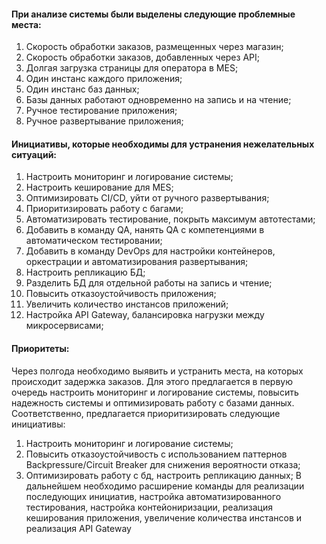 #### При анализе системы были выделены следующие проблемные места:
1. Скорость обработки заказов, размещенных через магазин;
2. Скорость обработки заказов, добавленных через API;
3. Долгая загрузка страницы для оператора в MES;
4. Один инстанс каждого приложения;
5. Один инстанс баз данных;
6. Базы данных работают одновременно на запись и на чтение;
7. Ручное тестирование приложения;
8. Ручное развертывание приложения;

#### Инициативы, которые необходимы для устранения нежелательных ситуаций:
1. Настроить мониторинг и логирование системы;
2. Настроить кеширование для MES;
3. Оптимизировать CI/CD, уйти от ручного развертывания;
4. Приоритизировать работу с багами;
5. Автоматизировать тестирование, покрыть максимум автотестами;
6. Добавить в команду QA, нанять QA с компетенциями в автоматическом тестировании;
7. Добавить в команду DevOps для настройки контейнеров, оркестрации и автоматизирования развертывания;
8. Настроить репликацию БД;
9. Разделить БД для отдельной работы на запись и чтение;
10. Повысить отказоустойчивость приложения;
11. Увеличить количество инстансов приложений;
12. Настройка API Gateway, балансировка нагрузки между микросервисами;

#### Приоритеты:
Через полгода необходимо выявить и устранить места, на которых происходит задержка заказов. Для этого предлагается в первую очередь настроить мониторинг и логирование системы, повысить надежность системы и оптимизировать работу с базами данных.
Соответственно, предлагается приоритизировать следующие инициативы: 
1. Настроить мониторинг и логирование системы;
2. Повысить отказоустойчивость с использованием паттернов Backpressure/Circuit Breaker для снижения вероятности отказа;
3. Оптимизировать работу с бд, настроить репликацию данных;
В дальнейшем необходимо расширение команды для реализации последующих инициатив, настройка автоматизированного тестирования, настройка контейониризации, реализация кеширования приложения, увеличение количества инстансов и реализация API Gateway